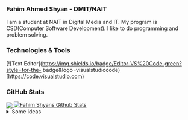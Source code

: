### Fahim Ahmed Shyan - DMIT/NAIT

I am a student at NAIT in Digital Media and IT. My program is CSD(Computer Software Development). I like to do programming and problem solving.

### Technologies & Tools
[![Text Editor](https://img.shields.io/badge/Editor-VS%20Code-green?style=for-the-
badge&logo=visualstudiocode)[https://code.visualstudio.com)



### GitHub Stats

<a href="https://github.com/fshyan/fshyan">
  <img align="center" src="https://github-readme-stats.vercel.app/api/top-langs/?
                           username=fshyan&hide=html&title_color=ffffff&text_color=c9cacc&icon_color=2bbc8
                           a&bg_color=1d1f21" />
</a>  
<a href="https://github.com/fshyan/fshyan">
  <img aling="center" src=https://github-readme-stats.vercel.app/api?
       username=fshyan&show_icons=true&line_height=27&count_private=true&title_color=ffffff&text_color=c9acc&icon_color=2bbc8a&bg_color=1d1f21" alt="Fahim Shyans Github Stats" />
 
  </a>
<details>
  <summary>Some ideas</summary>
  - 🔭 I’m currently working on ...
- 🌱 I’m currently learning ...
- 👯 I’m looking to collaborate on ...
- 🤔 I’m looking for help with ...
- 💬 Ask me about ...
- 📫 How to reach me: ...
- 😄 Pronouns: ...
- ⚡ Fun fact: ...
</details>

<!--
**fshyan/fshyan** is a ✨ _special_ ✨ repository because its `README.md` (this file) appears on your GitHub profile.

Here are some ideas to get you started:

- 🔭 I’m currently working on ...
- 🌱 I’m currently learning ...
- 👯 I’m looking to collaborate on ...
- 🤔 I’m looking for help with ...
- 💬 Ask me about ...
- 📫 How to reach me: ...
- 😄 Pronouns: ...
- ⚡ Fun fact: ...
-->
